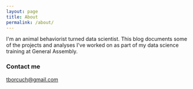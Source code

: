 ```yaml
---
layout: page
title: About
permalink: /about/
---
```


I'm an animal behaviorist turned data scientist. This blog documents some of the projects and analyses I've worked on as part of my data science training at General Assembly.

### Contact me

[tborcuch@gmail.com](mailto:email@domain.com)
